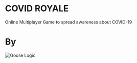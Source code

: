 # COVID ROYALE
Online Multiplayer Game to spread awareness about COVID-19

# By
![Goose Logic](https://imgur.com/a/cMJY1dh)
